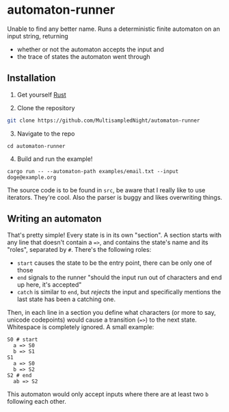 # automaton-runner

Unable to find any better name. Runs a deterministic finite automaton on an
input string, returning

- whether or not the automaton accepts the input and
- the trace of states the automaton went through

## Installation

1. Get yourself [Rust][rust-installation]

2. Clone the repository

  ```sh
  git clone https://github.com/MultisampledNight/automaton-runner
  ```

3. Navigate to the repo

  ```
  cd automaton-runner
  ```

4. Build and run the example!

  ```
  cargo run -- --automaton-path examples/email.txt --input doge@example.org
  ```

The source code is to be found in `src`, be aware that I really like to use
iterators. They're cool. Also the parser is buggy and likes overwriting things.

[rust-installation]: https://doc.rust-lang.org/stable/book/ch01-01-installation.html

## Writing an automaton

That's pretty simple! Every state is in its own "section". A section starts with
any line that doesn't contain a `=>`, and contains the state's name and its
"roles", separated by `#`. There's the following roles:

- `start` causes the state to be the entry point, there can be only one of those
- `end` signals to the runner "should the input run out of characters and end up
  here, it's accepted"
- `catch` is similar to `end`, but _rejects_ the input and specifically mentions
  the last state has been a catching one.

Then, in each line in a section you define what characters (or more to say,
unicode codepoints) would cause a transition (`=>`) to the next state.
Whitespace is completely ignored. A small example:

```
S0 # start
  a => S0
  b => S1
S1
  a => S0
  b => S2
S2 # end
  ab => S2
```

This automaton would only accept inputs where there are at least two `b`
following each other.
